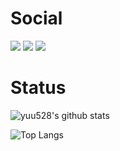 # Social
[![](https://img.shields.io/twitter/follow/you_yuu528?label=Twitter&style=flat&logo=twitter)](https://twitter.com/you_yuu528)
[![](https://img.shields.io/badge/Discord-yuu528%231286-blue?logo=discord)](https://discord.com)
[![](https://img.shields.io/website?down_color=red&down_message=%E2%9C%97&label=yuu-g.net&up_color=green&up_message=%E2%9C%93&url=https%3A%2F%2Fyuu-g.net)](https://yuu-g.net)

# Status
![yuu528's github stats](https://github-readme-stats.vercel.app/api?username=yuu528&show_icons=true&theme=nightowl)

![Top Langs](https://github-readme-stats.vercel.app/api/top-langs/?username=yuu528&theme=nightowl)
